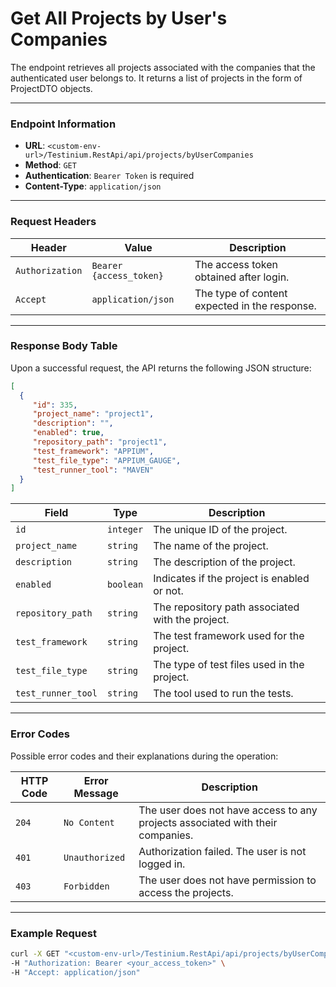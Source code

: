 # Get All Projects by User's Companies

The endpoint retrieves all projects associated with the companies that the authenticated user belongs to. It returns a list of projects in the form of ProjectDTO objects.

***

### Endpoint Information

* **URL**: `<custom-env-url>/Testinium.RestApi/api/projects/byUserCompanies`
* **Method**: `GET`
* **Authentication**: `Bearer Token` is required
* **Content-Type**: `application/json`

***

### Request Headers

| Header          | Value                   | Description                                   |
| --------------- | ----------------------- | --------------------------------------------- |
| `Authorization` | `Bearer {access_token}` | The access token obtained after login.        |
| `Accept`        | `application/json`      | The type of content expected in the response. |

***

### Response Body Table

Upon a successful request, the API returns the following JSON structure:

```json
[
  {
     "id": 335,
     "project_name": "project1",
     "description": "",
     "enabled": true,
     "repository_path": "project1",
     "test_framework": "APPIUM",
     "test_file_type": "APPIUM_GAUGE",
     "test_runner_tool": "MAVEN"
  }
]
```

| Field              | Type      | Description                                      |
| ------------------ | --------- | ------------------------------------------------ |
| `id`               | `integer` | The unique ID of the project.                    |
| `project_name`     | `string`  | The name of the project.                         |
| `description`      | `string`  | The description of the project.                  |
| `enabled`          | `boolean` | Indicates if the project is enabled or not.      |
| `repository_path`  | `string`  | The repository path associated with the project. |
| `test_framework`   | `string`  | The test framework used for the project.         |
| `test_file_type`   | `string`  | The type of test files used in the project.      |
| `test_runner_tool` | `string`  | The tool used to run the tests.                  |

***

### Error Codes

Possible error codes and their explanations during the operation:

| HTTP Code | Error Message  | Description                                                                    |
| --------- | -------------- | ------------------------------------------------------------------------------ |
| `204`     | `No Content`   | The user does not have access to any projects associated with their companies. |
| `401`     | `Unauthorized` | Authorization failed. The user is not logged in.                               |
| `403`     | `Forbidden`    | The user does not have permission to access the projects.                      |

***

### Example Request

```bash
curl -X GET "<custom-env-url>/Testinium.RestApi/api/projects/byUserCompanies" \
-H "Authorization: Bearer <your_access_token>" \
-H "Accept: application/json"
```

